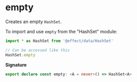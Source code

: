 # empty

Creates an empty `HashSet`.

To import and use `empty` from the "HashSet" module:

```ts
import * as HashSet from '@effect/data/HashSet'

// Can be accessed like this
HashSet.empty
```

**Signature**

```ts
export declare const empty: <A = never>() => HashSet<A>
```
